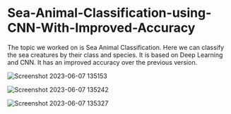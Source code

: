 # Sea-Animal-Classification-using-CNN-With-Improved-Accuracy

The topic we worked on is Sea Animal Classification. Here we can classify the sea creatures by their class and species. It is based on Deep Learning and CNN. It has an improved accuracy over the previous version.

![Screenshot 2023-06-07 135153](https://github.com/unrealemon/Sea-Animal-Classification-With-Improved-Accuracy/assets/104528693/64be2f8e-1cb8-4365-a063-853a6f52d329)

![Screenshot 2023-06-07 135242](https://github.com/unrealemon/Sea-Animal-Classification-With-Improved-Accuracy/assets/104528693/277e2c6e-61c2-4b10-9d33-39ae3e02a066)

![Screenshot 2023-06-07 135327](https://github.com/unrealemon/Sea-Animal-Classification-With-Improved-Accuracy/assets/104528693/c25ad717-3f19-4f81-8c8b-e2ef65609c51)


